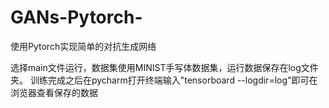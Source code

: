 # GANs-Pytorch-
使用Pytorch实现简单的对抗生成网络

选择main文件运行，数据集使用MINIST手写体数据集，运行数据保存在log文件夹。  训练完成之后在pycharm打开终端输入"tensorboard --logdir=log"即可在浏览器查看保存的数据
